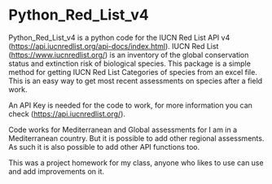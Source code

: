 # Python_Red_List_v4

Python_Red_List_v4 is a python code for the IUCN Red List API v4 (https://api.iucnredlist.org/api-docs/index.html). IUCN Red List (https://www.iucnredlist.org/) is an inventory of the global conservation status and extinction risk of biological species. This package is a simple method for getting IUCN Red List Categories of species from an excel file. This is an easy way to get most recent assessments on species after a field work.

An API Key is needed for the code to work, for more information you can check (https://api.iucnredlist.org/).

Code works for Mediterranean and Global assessments for I am in a Mediterranean country. But it is possible to add other regional assessments. As such it is also possible to add other API functions too.

This was a project homework for my class, anyone who likes to use can use and add improvements on it.
